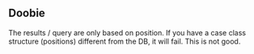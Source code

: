 ## Doobie

The results / query are only based on position. If you have a case class structure (positions) different from the DB, it
will fail. This is not good.
